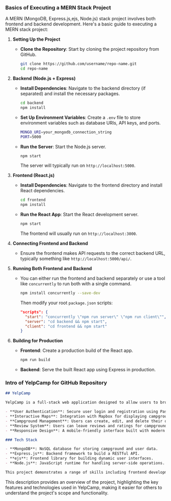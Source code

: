 ### Basics of Executing a MERN Stack Project

A MERN (MongoDB, Express.js,ejs, Node.js) stack project involves both frontend and backend development. Here's a basic guide to executing a MERN stack project:

1. **Setting Up the Project**
   - **Clone the Repository**: Start by cloning the project repository from GitHub.
     ```bash
     git clone https://github.com/username/repo-name.git
     cd repo-name
     ```

2. **Backend (Node.js + Express)**
   - **Install Dependencies**: Navigate to the backend directory (if separated) and install the necessary packages.
     ```bash
     cd backend
     npm install
     ```
   - **Set Up Environment Variables**: Create a `.env` file to store environment variables such as database URIs, API keys, and ports.
     ```bash
     MONGO_URI=your_mongodb_connection_string
     PORT=5000
     ```
   - **Run the Server**: Start the Node.js server.
     ```bash
     npm start
     ```
     The server will typically run on `http://localhost:5000`.

3. **Frontend (React.js)**
   - **Install Dependencies**: Navigate to the frontend directory and install React dependencies.
     ```bash
     cd frontend
     npm install
     ```
   - **Run the React App**: Start the React development server.
     ```bash
     npm start
     ```
     The frontend will usually run on `http://localhost:3000`.

4. **Connecting Frontend and Backend**
   - Ensure the frontend makes API requests to the correct backend URL, typically something like `http://localhost:5000/api/`.

5. **Running Both Frontend and Backend**
   - You can either run the frontend and backend separately or use a tool like `concurrently` to run both with a single command.
     ```bash
     npm install concurrently --save-dev
     ```
     Then modify your root `package.json` scripts:
     ```json
     "scripts": {
       "start": "concurrently \"npm run server\" \"npm run client\"",
       "server": "cd backend && npm start",
       "client": "cd frontend && npm start"
     }
     ```

6. **Building for Production**
   - **Frontend**: Create a production build of the React app.
     ```bash
     npm run build
     ```
   - **Backend**: Serve the built React app using Express in production.

### Intro of YelpCamp for GitHub Repository

```markdown
## YelpCamp

YelpCamp is a full-stack web application designed to allow users to browse, review, and manage campgrounds. Built with the MERN stack, YelpCamp offers a robust and interactive experience, featuring:

- **User Authentication**: Secure user login and registration using Passport.js.
- **Interactive Maps**: Integration with Mapbox for displaying campground locations on an interactive map.
- **Campground Management**: Users can create, edit, and delete their own campgrounds.
- **Review System**: Users can leave reviews and ratings for campgrounds.
- **Responsive Design**: A mobile-friendly interface built with modern CSS techniques.

### Tech Stack

- **MongoDB**: NoSQL database for storing campground and user data.
- **Express.js**: Backend framework to build a RESTful API.
- **ejs**: Frontend library for building dynamic user interfaces.
- **Node.js**: JavaScript runtime for handling server-side operations.

This project demonstrates a range of skills including frontend development, backend API creation, database management, and user authentication.
```

This description provides an overview of the project, highlighting the key features and technologies used in YelpCamp, making it easier for others to understand the project's scope and functionality.
